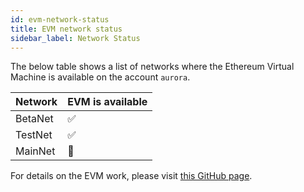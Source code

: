 ```yaml
---
id: evm-network-status
title: EVM network status
sidebar_label: Network Status
---
```


The below table shows a list of networks where the Ethereum Virtual Machine is available on the account `aurora`.

| Network | EVM is available |
| ------- | ---------------- |
| BetaNet | ✅               |
| TestNet | ✅               |
| MainNet | 🚫               |

For details on the EVM work, please visit
[this GitHub page](https://github.com/orgs/aurora-is-near/projects?query=is%3Aopen+evm").
